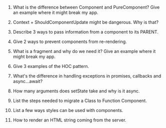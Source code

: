 1. What is the difference between Component and PureComponent?
Give an example where it might break my app.


2. Context + ShouldComponentUpdate might be dangerous. Why is
that?


3. Describe 3 ways to pass information from a component to its
PARENT.


4. Give 2 ways to prevent components from re-rendering.


5. What is a fragment and why do we need it? Give an example where it
might break my app.


6. Give 3 examples of the HOC pattern.


7. What's the difference in handling exceptions in promises,
callbacks and async...await?


8. How many arguments does setState take and why is it async.


9. List the steps needed to migrate a Class to Function
Component.


10. List a few ways styles can be used with components.

11. How to render an HTML string coming from the server.